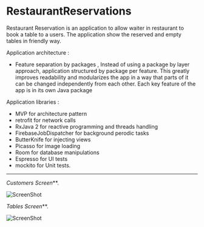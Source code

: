 # RestaurantReservations


Restaurant Reservation  is an application to allow waiter in restaurant to book a table to a users.
The application show the reserved and empty tables in friendly way.

Application architecture : 
* Feature separation by packages , 
Instead of using a package by layer approach, application structured by package per feature. This greatly improves readability and modularizes the app in a way that parts of it can be changed independently from each other. Each key feature of the app is in its own Java package

Application libraries :

* MVP for architecture pattern
* retrofit for network calls
* RxJava 2 for reactive programming and threads handling
* FirebaseJobDispatcher for background perodic tasks
* ButterKnife for injecting views
* Picasso for image loading
* Room for database manipulations
* Espresso for UI tests
* mockito for Unit tests.


***



_Customers Screen_**. 


![ScreenShot](https://raw.github.com/MohamedElgendyGits/RestaurantReservations/master/screenshots/Screenshot1.png)


_Tables Screen_**. 


![ScreenShot](https://raw.github.com/MohamedElgendyGits/RestaurantReservations/master/screenshots/Screenshot2.png)



